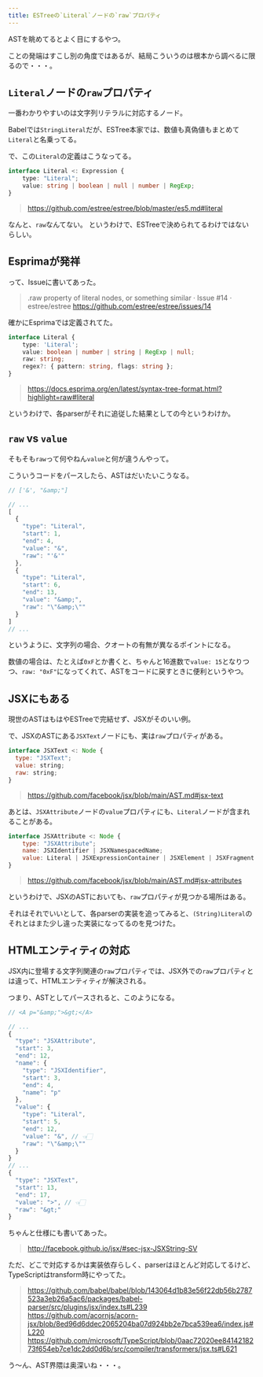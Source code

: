 ```yaml
---
title: ESTreeの`Literal`ノードの`raw`プロパティ
---
```


ASTを眺めてるとよく目にするやつ。

ことの発端はすこし別の角度ではあるが、結局こういうのは根本から調べるに限るので・・・。

## `Literal`ノードの`raw`プロパティ

一番わかりやすいのは文字列リテラルに対応するノード。

Babelでは`StringLiteral`だが、ESTree本家では、数値も真偽値もまとめて`Literal`と名乗ってる。

で、この`Literal`の定義はこうなってる。

```ts
interface Literal <: Expression {
    type: "Literal";
    value: string | boolean | null | number | RegExp;
}
```

> https://github.com/estree/estree/blob/master/es5.md#literal

なんと、`raw`なんてない。
というわけで、ESTreeで決められてるわけではないらしい。

## Esprimaが発祥

って、Issueに書いてあった。

> .raw property of literal nodes, or something similar · Issue #14 · estree/estree
> https://github.com/estree/estree/issues/14

確かにEsprimaでは定義されてた。

```ts
interface Literal {
    type: 'Literal';
    value: boolean | number | string | RegExp | null;
    raw: string;
    regex?: { pattern: string, flags: string };
}
```

> https://docs.esprima.org/en/latest/syntax-tree-format.html?highlight=raw#literal

というわけで、各parserがそれに追従した結果としての今というわけか。

## `raw` vs `value`

そもそも`raw`って何やねん`value`と何が違うんやって。

こういうコードをパースしたら、ASTはだいたいこうなる。

```js
// ['&', "&amp;"]

// ...
[
  {
    "type": "Literal",
    "start": 1,
    "end": 4,
    "value": "&",
    "raw": "'&'"
  },
  {
    "type": "Literal",
    "start": 6,
    "end": 13,
    "value": "&amp;",
    "raw": "\"&amp;\""
  }
]
// ...
```

というように、文字列の場合、クオートの有無が異なるポイントになる。

数値の場合は、たとえば`0xF`とか書くと、ちゃんと16進数で`value: 15`となりつつ、`raw: "0xF"`になってくれて、ASTをコードに戻すときに便利というやつ。

## JSXにもある

現世のASTはもはやESTreeで完結せず、JSXがそのいい例。

で、JSXのASTにある`JSXText`ノードにも、実は`raw`プロパティがある。

```js
interface JSXText <: Node {
  type: "JSXText";
  value: string;
  raw: string;
}
```

> https://github.com/facebook/jsx/blob/main/AST.md#jsx-text

あとは、`JSXAttribute`ノードの`value`プロパティにも、`Literal`ノードが含まれることがある。

```js
interface JSXAttribute <: Node {
    type: "JSXAttribute";
    name: JSXIdentifier | JSXNamespacedName;
    value: Literal | JSXExpressionContainer | JSXElement | JSXFragment | null;
}
```

> https://github.com/facebook/jsx/blob/main/AST.md#jsx-attributes

というわけで、JSXのASTにおいても、`raw`プロパティが見つかる場所はある。

それはそれでいいとして、各parserの実装を追ってみると、`(String)Literal`のそれとはまた少し違った実装になってるのを見つけた。

## HTMLエンティティの対応

JSX内に登場する文字列関連の`raw`プロパティでは、JSX外での`raw`プロパティとは違って、HTMLエンティティが解決される。

つまり、ASTとしてパースされると、このようになる。

```js
// <A p="&amp;">&gt;</A>

// ...
{
  "type": "JSXAttribute",
  "start": 3,
  "end": 12,
  "name": {
    "type": "JSXIdentifier",
    "start": 3,
    "end": 4,
    "name": "p"
  },
  "value": {
    "type": "Literal",
    "start": 5,
    "end": 12,
    "value": "&", // 👈🏻
    "raw": "\"&amp;\""
  }
}
// ...
{
  "type": "JSXText",
  "start": 13,
  "end": 17,
  "value": ">", // 👈🏻
  "raw": "&gt;"
}
```

ちゃんと仕様にも書いてあった。

> http://facebook.github.io/jsx/#sec-jsx-JSXString-SV

ただ、どこで対応するかは実装依存らしく、parserはほとんど対応してるけど、TypeScriptはtransform時にやってた。

> https://github.com/babel/babel/blob/143064d1b83e56f22db56b2787523a3eb26a5ac6/packages/babel-parser/src/plugins/jsx/index.ts#L239
> https://github.com/acornjs/acorn-jsx/blob/8ed96d6ddec2065204ba07d924bb2e7bca539ea6/index.js#L220
> https://github.com/microsoft/TypeScript/blob/0aac72020ee8414218273f654eb7ce1dc2dd0d6b/src/compiler/transformers/jsx.ts#L621

う〜ん、AST界隈は奥深いね・・・。

